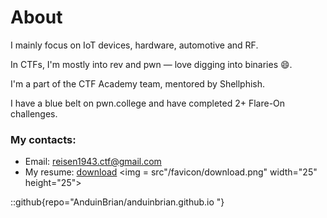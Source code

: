 # About
I mainly focus on IoT devices, hardware, automotive and RF.<br>

In CTFs, I'm mostly into rev and pwn — love digging into binaries 😄.

I'm a part of the CTF Academy team, mentored by Shellphish.

I have a blue belt on pwn.college and have completed 2+ Flare-On challenges.

### My contacts:
- Email: reisen1943.ctf@gmail.com
- My resume: [download](/my_cv.pdf) <img = src"/favicon/download.png" width="25" height="25">

::github{repo="AnduinBrian/anduinbrian.github.io "}
